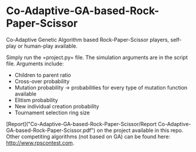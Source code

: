 # Co-Adaptive-GA-based-Rock-Paper-Scissor
Co-Adaptive Genetic Algorithm based Rock-Paper-Scissor players, self-play or human-play available.

Simply run the =project.py= file. The simulation arguments are in the script file. Arguments include:
+ Children to parent ratio
+ Cross-over probability
+ Mutation probability -> probabilities for every type of mutation function available
+ Elitism probability
+ New individual creation probability
+ Tournament selection ring size

[Report]("Co-Adaptive-GA-based-Rock-Paper-Scissor/Report Co-Adaptive-GA-based-Rock-Paper-Scissor.pdf") on the project available in this repo.
Other competiting algorithms (not based on GA) can be found here: http://www.rpscontest.com.
